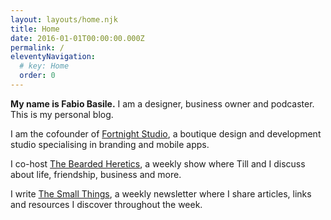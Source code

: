 ```yaml
---
layout: layouts/home.njk
title: Home
date: 2016-01-01T00:00:00.000Z
permalink: /
eleventyNavigation:
  # key: Home
  order: 0
---
```

**My name is Fabio Basile.** I am a designer, business owner and podcaster. This is my personal blog.

I am the cofounder of [Fortnight Studio](https://fortnight.studio), a boutique design and development studio specialising in branding and mobile apps.

I co-host [The Bearded Heretics](https://beardedheretics.fm), a weekly show where Till and I discuss about life, friendship, business and more.

I write [The Small Things](/newsletter), a weekly newsletter where I share articles, links and resources I discover throughout the week.